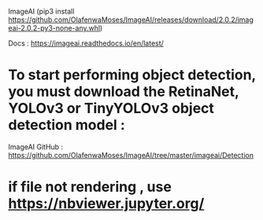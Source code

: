 ImageAI (pip3 install https://github.com/OlafenwaMoses/ImageAI/releases/download/2.0.2/imageai-2.0.2-py3-none-any.whl)

Docs : https://imageai.readthedocs.io/en/latest/

# To start performing object detection, you must download the RetinaNet, YOLOv3 or TinyYOLOv3 object detection model :
ImageAI GitHub : https://github.com/OlafenwaMoses/ImageAI/tree/master/imageai/Detection


# if file not rendering , use https://nbviewer.jupyter.org/
